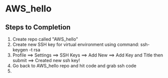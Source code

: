 # AWS_hello

## Steps to Completion
1. Create repo called "AWS_hello"
2. Create new SSH key for virtual environment using command: ssh-keygen -t rsa
3. Profile ==> Settings ==> SSH Keys ==> Add New ==> Add Key and Title then submit ==> Created new ssh key!
4. Go back to AWS_hello repo and hit code and grab ssh code
5. 
